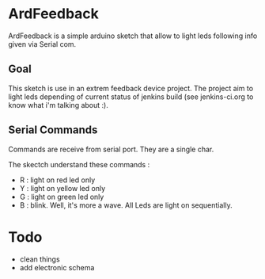 ArdFeedback
===========

ArdFeedback is a simple arduino sketch that allow to light leds following info given via Serial com.

Goal
----
This sketch is use in an extrem feedback device project.
The project aim to light leds depending of current status of jenkins build (see jenkins-ci.org to know what i'm talking about :).


Serial Commands
-----
Commands are receive from serial port. They are a single char.

The skectch understand these commands :
* R : light on red led only
* Y : light on yellow led only
* G : light on green led only
* B : blink. Well, it's more a wave. All Leds are light on sequentially.


Todo
====
* clean things
* add electronic schema